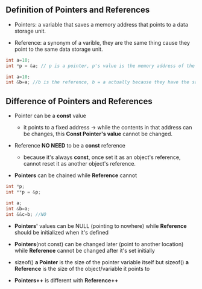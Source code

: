 
## Definition of Pointers and References

- Pointers: a variable that saves a memory address that points to a data storage unit.

- Reference: a synonym of a varible, they are the same thing cause they point to the same data storage unit.

```c++
int a=10;
int *p = &a; // p is a pointer, p's value is the memory address of the contents of variable a

int a=10;
int &b=a; //b is the reference, b = a actually because they have the same memory address
```

## Difference of Pointers and References

- Pointer can be a **const** value

  + it points to a fixed address -> while the contents in that address can be changes, this **Const Pointer's value** cannot be changed.

- Reference **NO NEED** to be a **const** reference

  + because it's always **const**, once set it as an object's reference, cannot reset it as another object's reference.

- **Pointers** can be chained while **Reference** cannot

```c++
int *p;
int **p = &p;

int a;
int &b=a;
int &&c=b; //NO

```

- **Pointers'** values can be NULL (pointing to nowhere) while **Reference** should be initialized when it's defined

- **Pointers**(not const) can be changed later (point to another location) while **Reference** cannot be changed after it's set initially

- sizeof() **a Pointer** is the size of the pointer variable itself but sizeof() **a Reference** is the size of the object/variable it points to

- **Pointers++** is different with **Reference++**



